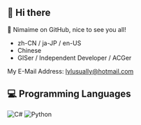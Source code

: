 ## 👋 Hi there
💬 Nimaime on GitHub, nice to see you all!

- zh-CN / ja-JP / en-US
- Chinese
- GISer / Independent Developer / ACGer

My E-Mail Address: <lylusually@hotmail.com>

## 💻 Programming Languages

![C#](https://img.shields.io/badge/C%23-%23239120.svg?style=flat-square&logo=csharp&logoColor=fff)
![Python](https://img.shields.io/badge/-Python-3776ab?style=flat-square&logo=python&logoColor=fff)
